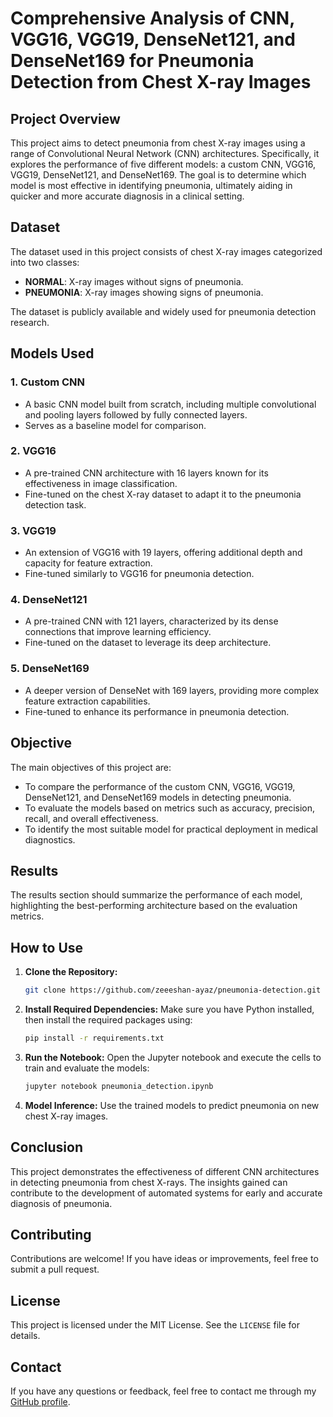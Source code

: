 
# **Comprehensive Analysis of CNN, VGG16, VGG19, DenseNet121, and DenseNet169 for Pneumonia Detection from Chest X-ray Images**

## **Project Overview**

This project aims to detect pneumonia from chest X-ray images using a range of Convolutional Neural Network (CNN) architectures. Specifically, it explores the performance of five different models: a custom CNN, VGG16, VGG19, DenseNet121, and DenseNet169. The goal is to determine which model is most effective in identifying pneumonia, ultimately aiding in quicker and more accurate diagnosis in a clinical setting.

## **Dataset**

The dataset used in this project consists of chest X-ray images categorized into two classes:
- **NORMAL**: X-ray images without signs of pneumonia.
- **PNEUMONIA**: X-ray images showing signs of pneumonia.

The dataset is publicly available and widely used for pneumonia detection research.

## **Models Used**

### **1. Custom CNN**
- A basic CNN model built from scratch, including multiple convolutional and pooling layers followed by fully connected layers.
- Serves as a baseline model for comparison.

### **2. VGG16**
- A pre-trained CNN architecture with 16 layers known for its effectiveness in image classification.
- Fine-tuned on the chest X-ray dataset to adapt it to the pneumonia detection task.

### **3. VGG19**
- An extension of VGG16 with 19 layers, offering additional depth and capacity for feature extraction.
- Fine-tuned similarly to VGG16 for pneumonia detection.

### **4. DenseNet121**
- A pre-trained CNN with 121 layers, characterized by its dense connections that improve learning efficiency.
- Fine-tuned on the dataset to leverage its deep architecture.

### **5. DenseNet169**
- A deeper version of DenseNet with 169 layers, providing more complex feature extraction capabilities.
- Fine-tuned to enhance its performance in pneumonia detection.

## **Objective**

The main objectives of this project are:
- To compare the performance of the custom CNN, VGG16, VGG19, DenseNet121, and DenseNet169 models in detecting pneumonia.
- To evaluate the models based on metrics such as accuracy, precision, recall, and overall effectiveness.
- To identify the most suitable model for practical deployment in medical diagnostics.

## **Results**

The results section should summarize the performance of each model, highlighting the best-performing architecture based on the evaluation metrics.

## **How to Use**

1. **Clone the Repository:**
   ```bash
   git clone https://github.com/zeeeshan-ayaz/pneumonia-detection.git
   ```
2. **Install Required Dependencies:**
   Make sure you have Python installed, then install the required packages using:
   ```bash
   pip install -r requirements.txt
   ```
3. **Run the Notebook:**
   Open the Jupyter notebook and execute the cells to train and evaluate the models:
   ```bash
   jupyter notebook pneumonia_detection.ipynb
   ```
4. **Model Inference:**
   Use the trained models to predict pneumonia on new chest X-ray images.

## **Conclusion**

This project demonstrates the effectiveness of different CNN architectures in detecting pneumonia from chest X-rays. The insights gained can contribute to the development of automated systems for early and accurate diagnosis of pneumonia.

## **Contributing**

Contributions are welcome! If you have ideas or improvements, feel free to submit a pull request.

## **License**

This project is licensed under the MIT License. See the `LICENSE` file for details.

## **Contact**

If you have any questions or feedback, feel free to contact me through my [GitHub profile](https://github.com/zeeeshan-ayaz).
